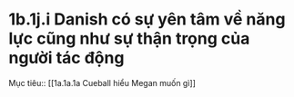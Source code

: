 # 1b.1j.i Danish có sự yên tâm về năng lực cũng như sự thận trọng của người tác động
Mục tiêu:: [[1a.1a.1a Cueball hiểu Megan muốn gì]] 